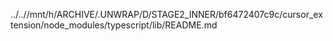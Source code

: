 ../..//mnt/h/ARCHIVE/.UNWRAP/D/STAGE2_INNER/bf6472407c9c/cursor_extension/node_modules/typescript/lib/README.md
